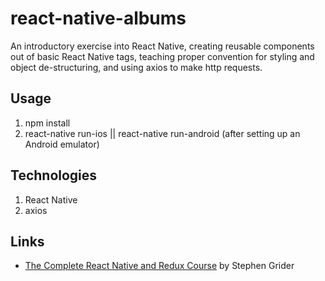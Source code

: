 # react-native-albums

An introductory exercise into React Native, creating reusable components out of basic React Native tags, teaching proper convention for styling and object de-structuring, and using axios to make http requests.

## Usage
1. npm install
2. react-native run-ios || react-native run-android (after setting up an Android emulator)

## Technologies
1. React Native
2. axios

## Links
* [The Complete React Native and Redux Course](https://www.udemy.com/the-complete-react-native-and-redux-course/) by Stephen Grider
